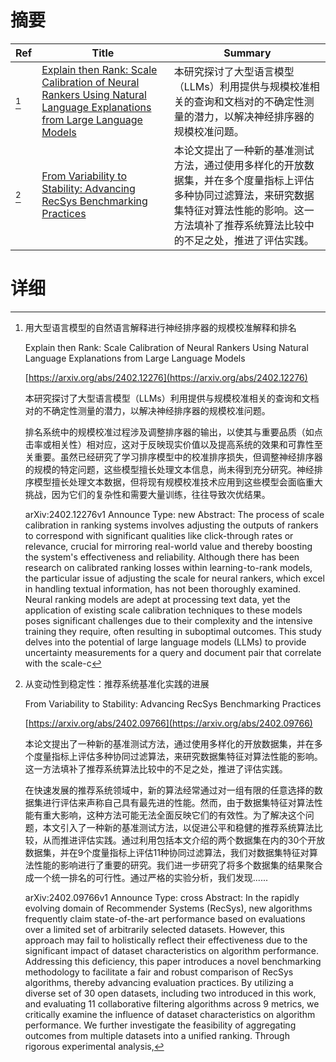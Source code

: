 # 摘要

| Ref | Title | Summary |
| --- | --- | --- |
| [^1] | [Explain then Rank: Scale Calibration of Neural Rankers Using Natural Language Explanations from Large Language Models](https://arxiv.org/abs/2402.12276) | 本研究探讨了大型语言模型（LLMs）利用提供与规模校准相关的查询和文档对的不确定性测量的潜力，以解决神经排序器的规模校准问题。 |
| [^2] | [From Variability to Stability: Advancing RecSys Benchmarking Practices](https://arxiv.org/abs/2402.09766) | 本论文提出了一种新的基准测试方法，通过使用多样化的开放数据集，并在多个度量指标上评估多种协同过滤算法，来研究数据集特征对算法性能的影响。这一方法填补了推荐系统算法比较中的不足之处，推进了评估实践。 |

# 详细

[^1]: 用大型语言模型的自然语言解释进行神经排序器的规模校准解释和排名

    Explain then Rank: Scale Calibration of Neural Rankers Using Natural Language Explanations from Large Language Models

    [https://arxiv.org/abs/2402.12276](https://arxiv.org/abs/2402.12276)

    本研究探讨了大型语言模型（LLMs）利用提供与规模校准相关的查询和文档对的不确定性测量的潜力，以解决神经排序器的规模校准问题。

    

    排名系统中的规模校准过程涉及调整排序器的输出，以使其与重要品质（如点击率或相关性）相对应，这对于反映现实价值以及提高系统的效果和可靠性至关重要。虽然已经研究了学习排序模型中的校准排序损失，但调整神经排序器的规模的特定问题，这些模型擅长处理文本信息，尚未得到充分研究。神经排序模型擅长处理文本数据，但将现有规模校准技术应用到这些模型会面临重大挑战，因为它们的复杂性和需要大量训练，往往导致次优结果。

    arXiv:2402.12276v1 Announce Type: new  Abstract: The process of scale calibration in ranking systems involves adjusting the outputs of rankers to correspond with significant qualities like click-through rates or relevance, crucial for mirroring real-world value and thereby boosting the system's effectiveness and reliability. Although there has been research on calibrated ranking losses within learning-to-rank models, the particular issue of adjusting the scale for neural rankers, which excel in handling textual information, has not been thoroughly examined. Neural ranking models are adept at processing text data, yet the application of existing scale calibration techniques to these models poses significant challenges due to their complexity and the intensive training they require, often resulting in suboptimal outcomes.   This study delves into the potential of large language models (LLMs) to provide uncertainty measurements for a query and document pair that correlate with the scale-c
    
[^2]: 从变动性到稳定性：推荐系统基准化实践的进展

    From Variability to Stability: Advancing RecSys Benchmarking Practices

    [https://arxiv.org/abs/2402.09766](https://arxiv.org/abs/2402.09766)

    本论文提出了一种新的基准测试方法，通过使用多样化的开放数据集，并在多个度量指标上评估多种协同过滤算法，来研究数据集特征对算法性能的影响。这一方法填补了推荐系统算法比较中的不足之处，推进了评估实践。

    

    在快速发展的推荐系统领域中，新的算法经常通过对一组有限的任意选择的数据集进行评估来声称自己具有最先进的性能。然而，由于数据集特征对算法性能有重大影响，这种方法可能无法全面反映它们的有效性。为了解决这个问题，本文引入了一种新的基准测试方法，以促进公平和稳健的推荐系统算法比较，从而推进评估实践。通过利用包括本文介绍的两个数据集在内的30个开放数据集，并在9个度量指标上评估11种协同过滤算法，我们对数据集特征对算法性能的影响进行了重要的研究。我们进一步研究了将多个数据集的结果聚合成一个统一排名的可行性。通过严格的实验分析，我们发现......

    arXiv:2402.09766v1 Announce Type: cross  Abstract: In the rapidly evolving domain of Recommender Systems (RecSys), new algorithms frequently claim state-of-the-art performance based on evaluations over a limited set of arbitrarily selected datasets. However, this approach may fail to holistically reflect their effectiveness due to the significant impact of dataset characteristics on algorithm performance. Addressing this deficiency, this paper introduces a novel benchmarking methodology to facilitate a fair and robust comparison of RecSys algorithms, thereby advancing evaluation practices. By utilizing a diverse set of $30$ open datasets, including two introduced in this work, and evaluating $11$ collaborative filtering algorithms across $9$ metrics, we critically examine the influence of dataset characteristics on algorithm performance. We further investigate the feasibility of aggregating outcomes from multiple datasets into a unified ranking. Through rigorous experimental analysis, 
    

